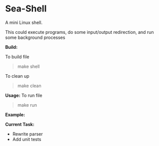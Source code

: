 Sea-Shell
=========

A mini Linux shell.

This could execute programs, do some input/output redirection, and run some background processes

**Build:**

To build file
  > make shell
  
To clean up
  > make clean

**Usage:**
To run file
  > make run
  
**Example:**

**Current Task:**
- Rewrite parser
- Add unit tests
